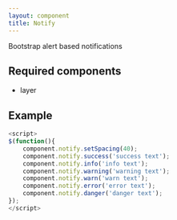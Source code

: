 ```yaml
---
layout: component
title: Notify
---
```


Bootstrap alert based notifications

## Required components

* layer

## Example

```js
<script>
$(function(){
	component.notify.setSpacing(40);
	component.notify.success('success text');
	component.notify.info('info text');
	component.notify.warning('warning text');
	component.notify.warn('warn text');
	component.notify.error('error text');
	component.notify.danger('danger text');
});
</script>
```

<script>
$(function(){
	component.notify.setSpacing(40);
	component.notify.success('success text');
	component.notify.info('info text');
	component.notify.warning('warning text');
	component.notify.warn('warn text');
	component.notify.error('error text');
	component.notify.danger('danger text');
});
</script>
